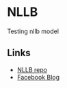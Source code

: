 # NLLB

Testing nllb model

## Links

- [NLLB repo](https://github.com/facebookresearch/fairseq/tree/nllb)
- [Facebook Blog](https://ai.facebook.com/blog/nllb-200-high-quality-machine-translation/)
